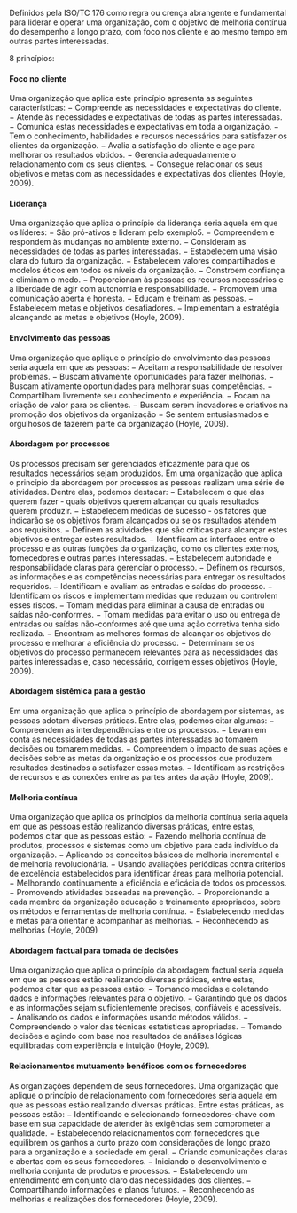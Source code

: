 
Definidos pela ISO/TC 176 como regra ou crença abrangente e fundamental para liderar e operar uma organização, com o objetivo de melhoria contínua do desempenho a longo prazo, com foco nos cliente e ao mesmo tempo em outras partes interessadas.

8 princípios:
#### Foco no cliente
Uma organização que aplica este princípio apresenta as seguintes características:
− Compreende as necessidades e expectativas do cliente.
− Atende às necessidades e expectativas de todas as partes interessadas.
− Comunica estas necessidades e expectativas em toda a organização.
− Tem o conhecimento, habilidades e recursos necessários para satisfazer os clientes da organização.
− Avalia a satisfação do cliente e age para melhorar os resultados obtidos.
− Gerencia adequadamente o relacionamento com os seus clientes.
− Consegue relacionar os seus objetivos e metas com as necessidades e expectativas dos
clientes (Hoyle, 2009).

#### Liderança
Uma organização que aplica o princípio da liderança seria aquela em que os líderes:
− São pró-ativos e lideram pelo exemplo5.
− Compreendem e respondem às mudanças no ambiente externo.
− Consideram as necessidades de todas as partes interessadas.
− Estabelecem uma visão clara do futuro da organização.
− Estabelecem valores compartilhados e modelos éticos em todos os níveis da
organização.
− Constroem confiança e eliminam o medo.
− Proporcionam às pessoas os recursos necessários e a liberdade de agir com autonomia
e responsabilidade.
− Promovem uma comunicação aberta e honesta.
− Educam e treinam as pessoas.
− Estabelecem metas e objetivos desafiadores.
− Implementam a estratégia alcançando as metas e objetivos (Hoyle, 2009).

#### Envolvimento das pessoas
Uma organização que aplique o princípio do envolvimento das pessoas seria aquela em que as
pessoas:
− Aceitam a responsabilidade de resolver problemas.
− Buscam ativamente oportunidades para fazer melhorias.
− Buscam ativamente oportunidades para melhorar suas competências.
− Compartilham livremente seu conhecimento e experiência.
− Focam na criação de valor para os clientes.
− Buscam serem inovadores e criativos na promoção dos objetivos da organização
− Se sentem entusiasmados e orgulhosos de fazerem parte da organização (Hoyle, 2009).

#### Abordagem por processos
Os processos precisam ser gerenciados eficazmente para que os resultados necessários sejam
produzidos. Em uma organização que aplica o princípio da abordagem por processos as pessoas
realizam uma série de atividades. Dentre elas, podemos destacar:
− Estabelecem o que elas querem fazer - quais objetivos querem alcançar ou quais
resultados querem produzir.
− Estabelecem medidas de sucesso - os fatores que indicarão se os objetivos foram
alcançados ou se os resultados atendem aos requisitos.
− Definem as atividades que são críticas para alcançar estes objetivos e entregar estes
resultados.
− Identificam as interfaces entre o processo e as outras funções da organização, como os
clientes externos, fornecedores e outras partes interessadas.
− Estabelecem autoridade e responsabilidade claras para gerenciar o processo.
− Definem os recursos, as informações e as competências necessárias para entregar os
resultados requeridos.
− Identificam e avaliam as entradas e saídas do processo.
− Identificam os riscos e implementam medidas que reduzam ou controlem esses riscos.
− Tomam medidas para eliminar a causa de entradas ou saídas não-conformes.
− Tomam medidas para evitar o uso ou entrega de entradas ou saídas não-conformes até
que uma ação corretiva tenha sido realizada.
− Encontram as melhores formas de alcançar os objetivos do processo e melhorar a
eficiência do processo.
− Determinam se os objetivos do processo permanecem relevantes para as necessidades
das partes interessadas e, caso necessário, corrigem esses objetivos (Hoyle, 2009).

#### Abordagem sistêmica para a gestão
Em uma organização que aplica o princípio de abordagem por sistemas, as pessoas adotam
diversas práticas. Entre elas, podemos citar algumas:
− Compreendem as interdependências entre os processos.
− Levam em conta as necessidades de todas as partes interessadas ao tomarem decisões
ou tomarem medidas.
− Compreendem o impacto de suas ações e decisões sobre as metas da organização e os
processos que produzem resultados destinados a satisfazer essas metas.
− Identificam as restrições de recursos e as conexões entre as partes antes da ação (Hoyle,
2009).

#### Melhoria contínua
Uma organização que aplica os princípios da melhoria contínua seria aquela em que as pessoas
estão realizando diversas práticas, entre estas, podemos citar que as pessoas estão:
− Fazendo melhoria contínua de produtos, processos e sistemas como um objetivo para
cada indivíduo da organização.
− Aplicando os conceitos básicos de melhoria incremental e de melhoria revolucionária.
− Usando avaliações periódicas contra critérios de excelência estabelecidos para
identificar áreas para melhoria potencial.
− Melhorando continuamente a eficiência e eficácia de todos os processos.
− Promovendo atividades baseadas na prevenção.
− Proporcionando a cada membro da organização educação e treinamento apropriados,
sobre os métodos e ferramentas de melhoria contínua.
− Estabelecendo medidas e metas para orientar e acompanhar as melhorias.
− Reconhecendo as melhorias (Hoyle, 2009)

#### Abordagem factual para tomada de decisões
Uma organização que aplica o princípio da abordagem factual seria aquela em que as pessoas
estão realizando diversas práticas, entre estas, podemos citar que as pessoas estão:
− Tomando medidas e coletando dados e informações relevantes para o objetivo.
− Garantindo que os dados e as informações sejam suficientemente precisos, confiáveis e
acessíveis.
− Analisando os dados e informações usando métodos válidos.
− Compreendendo o valor das técnicas estatísticas apropriadas.
− Tomando decisões e agindo com base nos resultados de análises lógicas equilibradas
com experiência e intuição (Hoyle, 2009).

#### Relacionamentos mutuamente benéficos com os fornecedores
As organizações dependem de seus fornecedores. Uma organização que aplique o princípio de
relacionamento com fornecedores seria aquela em que as pessoas estão realizando diversas
práticas. Entre estas práticas, as pessoas estão:
− Identificando e selecionando fornecedores-chave com base em sua capacidade de
atender às exigências sem comprometer a qualidade.
− Estabelecendo relacionamentos com fornecedores que equilibrem os ganhos a curto
prazo com considerações de longo prazo para a organização e a sociedade em geral.
− Criando comunicações claras e abertas com os seus fornecedores.
− Iniciando o desenvolvimento e melhoria conjunta de produtos e processos.
− Estabelecendo um entendimento em conjunto claro das necessidades dos clientes.
− Compartilhando informações e planos futuros.
− Reconhecendo as melhorias e realizações dos fornecedores (Hoyle, 2009).